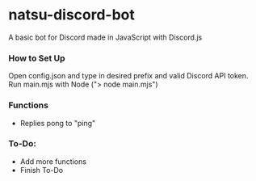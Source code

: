 # natsu-discord-bot
A basic bot for Discord made in JavaScript with Discord.js

### How to Set Up

Open config.json and type in desired prefix and valid Discord API token.
Run main.mjs with Node ("> node main.mjs")

### Functions

- Replies pong to "ping"

### To-Do:

- Add more functions
- Finish To-Do